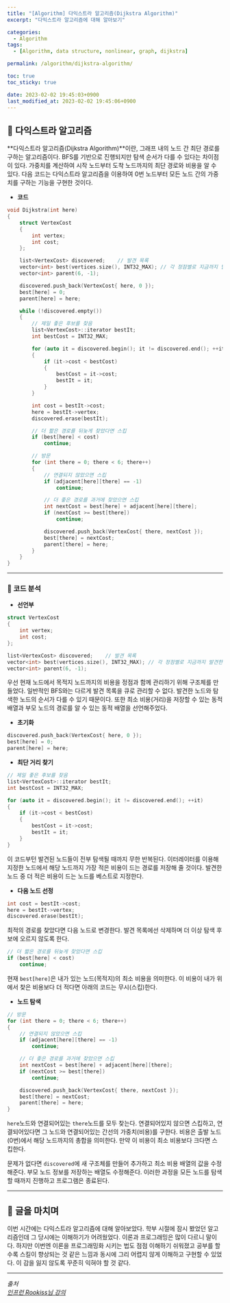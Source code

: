 ```yaml
---
title: "[Algorithm] 다익스트라 알고리즘(Dijkstra Algorithm)"
excerpt: "다익스트라 알고리즘에 대해 알아보기"

categories:
  - Algorithm
tags:
  - [Algorithm, data structure, nonlinear, graph, dijkstra]

permalink: /algorithm/dijkstra-algorithm/

toc: true
toc_sticky: true

date: 2023-02-02 19:45:03+0900
last_modified_at: 2023-02-02 19:45:06+0900
---
```

 
## 👻 다익스트라 알고리즘
**다익스트라 알고리즘(Dijkstra Algorithm)**이란, 그래프 내의 노드 간 최단 경로를 구하는 알고리즘이다. BFS를 기반으로 진행되지만 탐색 순서가 다를 수 있다는 차이점이 있다. 가중치를 계산하여 시작 노드부터 도착 노드까지의 최단 경로와 비용을 알 수 있다. 다음 코드는 다익스트라 알고리즘을 이용하여 0번 노드부터 모든 노드 간의 가중치를 구하는 기능을 구현한 것이다.

- **코드**   

```c++
void Dijkstra(int here)
{
    struct VertexCost
    {
        int vertex;
        int cost;
    };

    list<VertexCost> discovered;    // 발견 목록
    vector<int> best(vertices.size(), INT32_MAX); // 각 정점별로 지금까지 발견한 최소 거리
    vector<int> parent(6, -1);

    discovered.push_back(VertexCost{ here, 0 });
    best[here] = 0;
    parent[here] = here;

    while (!discovered.empty())
    {
        // 제일 좋은 후보를 찾음
        list<VertexCost>::iterator bestIt;
        int bestCost = INT32_MAX;

        for (auto it = discovered.begin(); it != discovered.end(); ++it)
        {
            if (it->cost < bestCost)
            {
                bestCost = it->cost;
                bestIt = it;
            }
        }

        int cost = bestIt->cost;
        here = bestIt->vertex;
        discovered.erase(bestIt);

        // 더 짧은 경로를 뒤늦게 찾았다면 스킵
        if (best[here] < cost)
            continue;

        // 방문
        for (int there = 0; there < 6; there++)
        {
            // 연결되지 않았으면 스킵
            if (adjacent[here][there] == -1)
                continue;

            // 더 좋은 경로를 과거에 찾았으면 스킵
            int nextCost = best[here] + adjacent[here][there];
            if (nextCost >= best[there])
                continue;

            discovered.push_back(VertexCost{ there, nextCost });
            best[there] = nextCost;
            parent[there] = here;
        }
    }
}
```

***

### 🌱 코드 분석

- **선언부**

```c++
struct VertexCost
{
    int vertex;
    int cost;
};

list<VertexCost> discovered;    // 발견 목록
vector<int> best(vertices.size(), INT32_MAX); // 각 정점별로 지금까지 발견한 최소 거리
vector<int> parent(6, -1);
```

우선 현재 노드에서 목적지 노드까지의 비용을 정점과 함께 관리하기 위해 구조체를 만들었다. 일반적인 BFS와는 다르게 발견 목록을 큐로 관리할 수 없다. 발견한 노드와 탐색한 노드의 순서가 다를 수 있기 때문이다. 또한 최소 비용(거리)을 저장할 수 있는 동적 배열과 부모 노드의 경로를 알 수 있는 동적 배열을 선언해주었다.

- **초기화**

```c++
discovered.push_back(VertexCost{ here, 0 });
best[here] = 0;
parent[here] = here;
```

- **최단 거리 찾기**

```c++
// 제일 좋은 후보를 찾음
list<VertexCost>::iterator bestIt;
int bestCost = INT32_MAX;

for (auto it = discovered.begin(); it != discovered.end(); ++it)
{
    if (it->cost < bestCost)
    {
        bestCost = it->cost;
        bestIt = it;
    }
}
```

이 코드부턴 발견된 노드들이 전부 탐색될 때까지 무한 반복된다. 이터레이터를 이용해 지정한 노드에서 해당 노드까지 가장 적은 비용이 드는 경로를 저장해 줄 것이다. 발견한 노드 중 더 적은 비용이 드는 노드를 베스트로 지정한다.

- **다음 노드 선정**

```c++
int cost = bestIt->cost;
here = bestIt->vertex;
discovered.erase(bestIt);
```

최적의 경로를 찾았다면 다음 노드로 변경한다. 발견 목록에선 삭제하며 더 이상 탐색 후보에 오르지 않도록 한다.

```c++
// 더 짧은 경로를 뒤늦게 찾았다면 스킵
if (best[here] < cost)
    continue;
```

현재 ``` best[here] ```은 내가 있는 노드(목적지)의 최소 비용을 의미한다. 이 비용이 내가 위에서 찾은 비용보다 더 적다면 아래의 코드는 무시(스킵)한다.

- **노드 탐색**

```c++
// 방문
for (int there = 0; there < 6; there++)
{
    // 연결되지 않았으면 스킵
    if (adjacent[here][there] == -1)
        continue;

    // 더 좋은 경로를 과거에 찾았으면 스킵
    int nextCost = best[here] + adjacent[here][there];
    if (nextCost >= best[there])
        continue;

    discovered.push_back(VertexCost{ there, nextCost });
    best[there] = nextCost;
    parent[there] = here;
}
```

``` here ```노드와 연결되어있는 ``` there ```노드를 모두 찾는다. 연결되어있지 않으면 스킵하고, 연결되어있다면 그 노드와 연결되어있는 간선의 가중치(비용)를 구한다. 비용은 출발 노드(0번)에서 해당 노드까지의 총합을 의미한다. 만약 이 비용이 최소 비용보다 크다면 스킵한다.

문제가 없다면 ``` discovered ```에 새 구조체를 만들어 추가하고 최소 비용 배열의 값을 수정해준다. 부모 노드 정보를 저장하는 배열도 수정해준다. 이러한 과정을 모든 노드를 탐색할 때까지 진행하고 프로그램은 종료된다.

***

## 👻 글을 마치며
이번 시간에는 다익스트라 알고리즘에 대해 알아보았다. 학부 시절에 잠시 봤었던 알고리즘인데 그 당시에는 이해하기가 어려웠었다. 이론과 프로그래밍은 많이 다르니 말이다. 하지만 이번엔 이론을 프로그래밍화 시키는 법도 점점 이해하기 쉬워졌고 공부를 할수록 스킬이 향상되는 것 같은 느낌과 동시에 그리 어렵지 않게 이해하고 구현할 수 있었다. 이 감을 잃지 않도록 꾸준히 익혀야 할 것 같다.

***

_출처_   
_[인프런 Rookiss님 강의](https://inf.run/1JwV)_